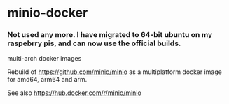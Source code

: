 
# minio-docker

### Not used any more.  I have migrated to 64-bit ubuntu on my raspebrry pis, and can now use the official builds.

multi-arch docker images 

Rebuild of https://github.com/minio/minio as a multiplatform docker image for amd64, arm64 and arm.

See also https://hub.docker.com/r/minio/minio





